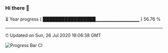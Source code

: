 ### Hi there 👋

⏳ Year progress { █████████████████▁▁▁▁▁▁▁▁▁▁▁▁▁ } 56.76 %

---

⏰ Updated on Sun, 26 Jul 2020 18:06:38 GMT

![Progress Bar CI](https://github.com/liununu/liununu/workflows/Progress%20Bar%20CI/badge.svg)
